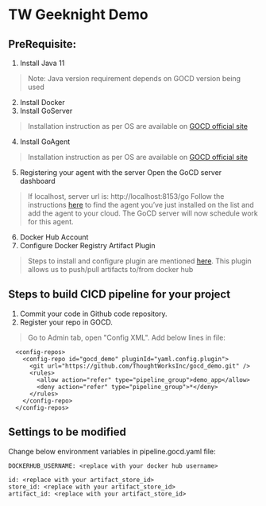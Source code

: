 # TW Geeknight Demo

## **PreRequisite**:

1. Install Java 11
> Note: Java version requirement depends on GOCD version being used
2. Install Docker
3. Install GoServer
> Installation instruction as per OS are available on [GOCD official site](https://docs.gocd.org/current/installation/installing_go_server.html)
4. Install GoAgent
> Installation instruction as per OS are available on [GOCD official site](https://docs.gocd.org/current/installation/installing_go_agent.html)
5. Registering your agent with the server
Open the GoCD server dashboard
> If localhost, server url is: http://localhost:8153/go
Follow the instructions [here](https://docs.gocd.org/current/configuration/managing_a_build_cloud.html) to find the agent you’ve just installed on the list and add the agent to your cloud. The GoCD server will now schedule work for this agent.
6. Docker Hub Account
7. Configure Docker Registry Artifact Plugin
> Steps to install and configure plugin are mentioned [here](https://github.com/gocd/docker-registry-artifact-plugin). This plugin allows us to push/pull artifacts to/from docker hub

## **Steps to build CICD pipeline for your project**
1. Commit your code in Github code repository.
2. Register your repo in GOCD.
> Go to Admin tab, open "Config XML".
> Add below lines in file:
```
  <config-repos>
    <config-repo id="gocd_demo" pluginId="yaml.config.plugin">
      <git url="https://github.com/ThoughtWorksInc/gocd_demo.git" />
      <rules>
        <allow action="refer" type="pipeline_group">demo_app</allow>
        <deny action="refer" type="pipeline_group">*</deny>
      </rules>
    </config-repo>
  </config-repos>
```

## **Settings to be modified**
Change below environment variables in pipeline.gocd.yaml file:
```
DOCKERHUB_USERNAME: <replace with your docker hub username>

id: <replace with your artifact_store_id>
store_id: <replace with your artifact_store_id>
artifact_id: <replace with your artifact_store_id>
```